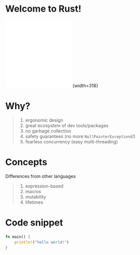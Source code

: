 # Welcome to Rust!

![](../assets/rust-logo-blk.svg){width=318}

# Why?

> 1. ergonomic design
> 2. great ecosystem of dev tools/packages
> 3. no garbage collection
> 4. safety guarantees (no more `NullPointerException`s!)
> 5. fearless concurrency (easy multi-threading)

# Concepts

Differences from other languages

> 1. expression-based
> 2. macros
> 3. mutability
> 4. lifetimes

# Code snippet

```rust
fn main() {
    println!("hello world!")
}
```
